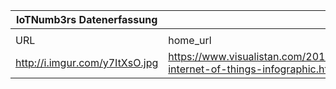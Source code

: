 |IoTNumb3rs Datenerfassung|||||||||||
| ---- | ---- | ---- | ---- | ---- | ---- | ---- | ---- | ---- | ---- | ---- |
||||||||||||
|URL|home_url|filename|device_class|device_count|market_class|market_volume|prognosis_year|publication_year|authorship_class|Dropbox folder|
|http://i.imgur.com/y7ItXsO.jpg|https://www.visualistan.com/2014/11/the-internet-of-things-infographic.html|file9_y7ItXsO.jpg|generic IoT|20000000000|||2020|2014|company|MariaMarg/20190113-1500|
